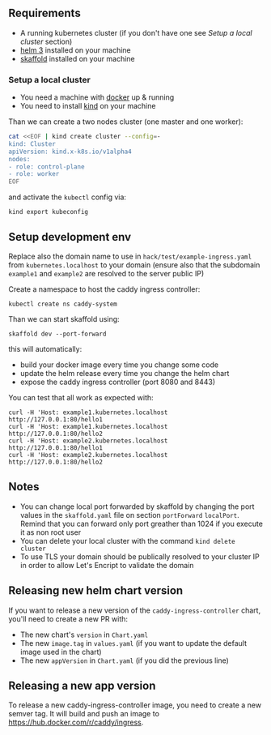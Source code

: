 ## Requirements

 - A running kubernetes cluster (if you don't have one see *Setup a local cluster* section)
 - [helm 3](https://helm.sh/) installed on your machine
 - [skaffold](https://skaffold.dev/) installed on your machine

### Setup a local cluster

 - You need a machine with [docker](https://docker.io) up & running
 - You need to install [kind](https://kind.sigs.k8s.io/) on your machine

Than we can create a two nodes cluster (one master and one worker):

```bash
cat <<EOF | kind create cluster --config=-
kind: Cluster
apiVersion: kind.x-k8s.io/v1alpha4
nodes:
- role: control-plane
- role: worker
EOF
```
and activate the `kubectl` config via:
```
kind export kubeconfig
```

## Setup development env

Replace also the domain name to use in `hack/test/example-ingress.yaml` from `kubernetes.localhost` to your domain (ensure also that the subdomain `example1` and `example2` are resolved to the server public IP)

Create a namespace to host the caddy ingress controller:
```
kubectl create ns caddy-system
```

Than we can start skaffold using:
```
skaffold dev --port-forward
```

this will automatically:

 - build your docker image every time you change some code
 - update the helm release every time you change the helm chart
 - expose the caddy ingress controller (port 8080 and 8443)

You can test that all work as expected with:
```
curl -H 'Host: example1.kubernetes.localhost http://127.0.0.1:80/hello1
curl -H 'Host: example1.kubernetes.localhost http://127.0.0.1:80/hello2
curl -H 'Host: example2.kubernetes.localhost http://127.0.0.1:80/hello1
curl -H 'Host: example2.kubernetes.localhost http://127.0.0.1:80/hello2
```

## Notes

 - You can change local port forwarded by skaffold by changing the port values in the `skaffold.yaml` file on section `portForward` `localPort`. Remind that you can forward only port greather than 1024 if you execute it as non root user
 - You can delete your local cluster with the command `kind delete cluster`
 - To use TLS your domain should be publically resolved to your cluster IP in order to allow Let's Encript to validate the domain

## Releasing new helm chart version

If you want to release a new version of the `caddy-ingress-controller` chart, you'll need
to create a new PR with:
- The new chart's `version` in `Chart.yaml`
- The new `image.tag` in `values.yaml` (if you want to update the default image used in the chart)
- The new `appVersion` in `Chart.yaml` (if you did the previous line)

## Releasing a new app version

To release a new caddy-ingress-controller image, you need to create a new semver tag.
It will build and push an image to https://hub.docker.com/r/caddy/ingress.
